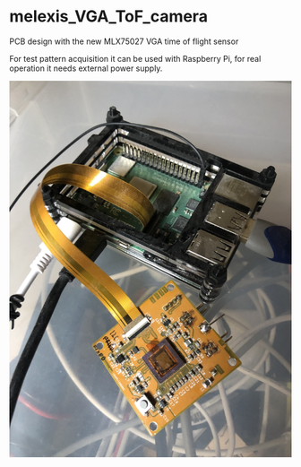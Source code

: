 # melexis_VGA_ToF_camera
PCB design with the new MLX75027 VGA time of flight sensor

For test pattern acquisition it can be used with Raspberry Pi, for real operation it needs external power supply.

![Testing](IMG_9724.jpg)

